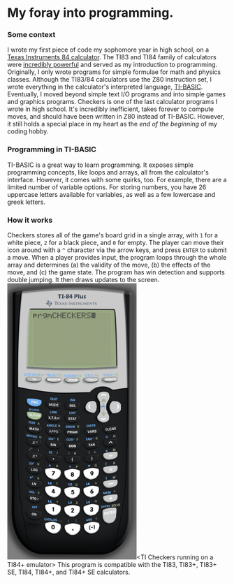 # My foray into programming.

### Some context
I wrote my first piece of code my sophomore year in high school, on a [Texas Instruments 84 calculator](https://en.wikipedia.org/wiki/TI-84_Plus_series). The TI83 and TI84 family of calculators were [incredibly powerful](https://www.reddit.com/r/explainlikeimfive/comments/20awwi/eli5eli5_is_it_true_that_there_is_more_processing/) and served as my introduction to programming.
Originally, I only wrote programs for simple formulae for math and physics classes. Although the TI83/84 calculators use the Z80 instruction set, I wrote everything in the calculator's interpreted language, [TI-BASIC](https://en.wikipedia.org/wiki/TI-BASIC). Eventually, I moved beyond simple text I/O programs and into simple games and graphics programs.
Checkers is one of the last calculator programs I wrote in high school. It's incredibly inefficient, takes forever to compute moves, and should have been written in Z80 instead of TI-BASIC. However, it still holds a special place in my heart as the _end of the beginning_ of my coding hobby.

### Programming in TI-BASIC
TI-BASIC is a great way to learn programming. It exposes simple programming concepts, like loops and arrays, all from the calculator's interface. However, it comes with some quirks, too. For example, there are a limited number of variable options. For storing numbers, you have 26 uppercase letters available for variables, as well as a few lowercase and greek letters.

### How it works
Checkers stores all of the game's board grid in a single array, with `1` for a white piece, `2` for a black piece, and `0` for empty. The player can move their icon around with a `^` character via the arrow keys, and press `ENTER` to submit a move. When a player provides input, the program loops through the whole array and determines (a) the validity of the move, (b) the effects of the move, and (c) the game state. The program has win detection and supports double jumping. It then draws updates to the screen.
![Demo of TI Checkers](https://github.com/wcarhart/TI84-Checkers/blob/master/checkers.gif?raw=true)<TI Checkers running on a TI84+ emulator>
This program is compatible with the TI83, TI83+, TI83+ SE, TI84, TI84+, and TI84+ SE calculators.